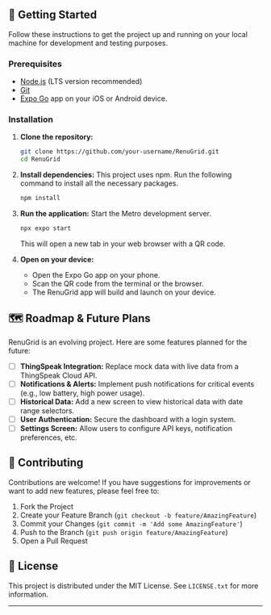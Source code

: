 
## 🚀 Getting Started

Follow these instructions to get the project up and running on your local machine for development and testing purposes.

### Prerequisites

-   [Node.js](https://nodejs.org/) (LTS version recommended)
-   [Git](https://git-scm.com/)
-   [Expo Go](https://expo.dev/client) app on your iOS or Android device.

### Installation

1.  **Clone the repository:**
    ```bash
    git clone https://github.com/your-username/RenuGrid.git
    cd RenuGrid
    ```

2.  **Install dependencies:**
    This project uses npm. Run the following command to install all the necessary packages.
    ```bash
    npm install
    ```

3.  **Run the application:**
    Start the Metro development server.
    ```bash
    npx expo start
    ```
    This will open a new tab in your web browser with a QR code.

4.  **Open on your device:**
    -   Open the Expo Go app on your phone.
    -   Scan the QR code from the terminal or the browser.
    -   The RenuGrid app will build and launch on your device.

## 🗺️ Roadmap & Future Plans

RenuGrid is an evolving project. Here are some features planned for the future:

-   [ ] **ThingSpeak Integration:** Replace mock data with live data from a ThingSpeak Cloud API.
-   [ ] **Notifications & Alerts:** Implement push notifications for critical events (e.g., low battery, high power usage).
-   [ ] **Historical Data:** Add a new screen to view historical data with date range selectors.
-   [ ] **User Authentication:** Secure the dashboard with a login system.
-   [ ] **Settings Screen:** Allow users to configure API keys, notification preferences, etc.

## 🤝 Contributing

Contributions are welcome! If you have suggestions for improvements or want to add new features, please feel free to:

1.  Fork the Project
2.  Create your Feature Branch (`git checkout -b feature/AmazingFeature`)
3.  Commit your Changes (`git commit -m 'Add some AmazingFeature'`)
4.  Push to the Branch (`git push origin feature/AmazingFeature`)
5.  Open a Pull Request

## 📄 License

This project is distributed under the MIT License. See `LICENSE.txt` for more information.

---
